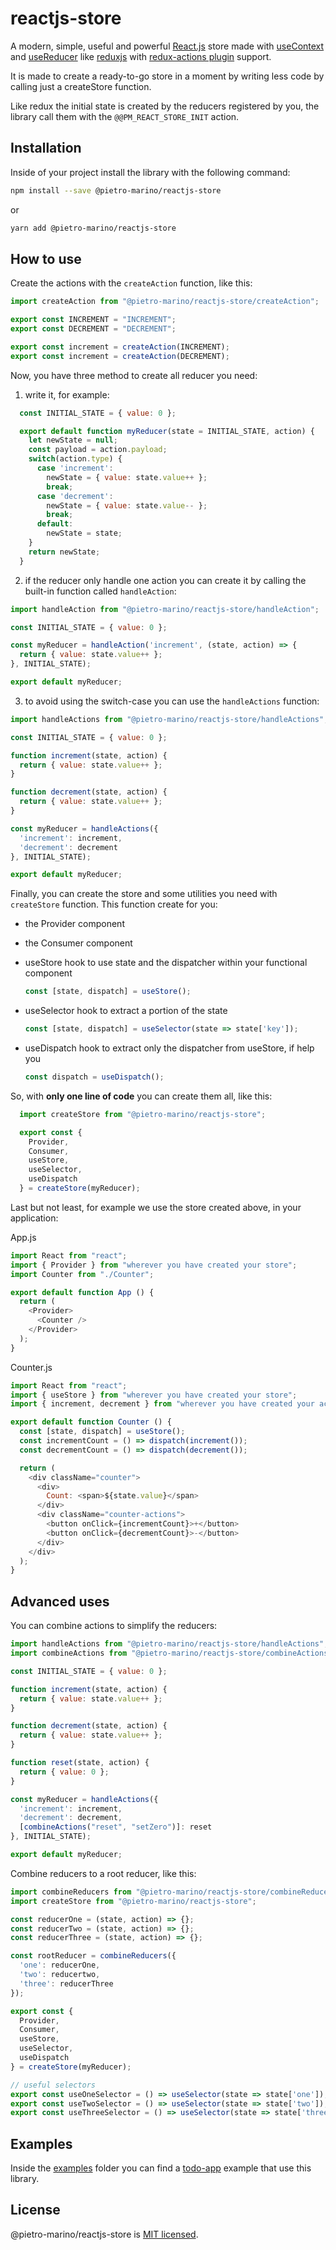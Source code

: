 # reactjs-store

A modern, simple, useful and powerful [React.js](https://reactjs.org/) store made with [useContext](https://reactjs.org/docs/hooks-reference.html#usecontext) and [useReducer](https://reactjs.org/docs/hooks-reference.html#usereducer) like [reduxjs](https://redux.js.org/) with [redux-actions plugin](https://redux-actions.js.org/) support.

It is made to create a ready-to-go store in a moment by writing less code by calling just a createStore function.

Like redux the initial state is created by the reducers registered by you, the library call them with the `@@PM_REACT_STORE_INIT` action.

## Installation

Inside of your project install the library with the following command:

```bash
npm install --save @pietro-marino/reactjs-store
```

or

```bash
yarn add @pietro-marino/reactjs-store
```

## How to use

Create the actions with the `createAction` function, like this:

```javascript
import createAction from "@pietro-marino/reactjs-store/createAction";

export const INCREMENT = "INCREMENT";
export const DECREMENT = "DECREMENT";

export const increment = createAction(INCREMENT);
export const increment = createAction(DECREMENT);
```

Now, you have three method to create all reducer you need:

1. write it, for example:

  ```javascript
    const INITIAL_STATE = { value: 0 };

    export default function myReducer(state = INITIAL_STATE, action) {
      let newState = null;
      const payload = action.payload;
      switch(action.type) {
        case 'increment':
          newState = { value: state.value++ };
          break;
        case 'decrement':
          newState = { value: state.value-- };
          break;
        default:
          newState = state;
      }
      return newState;
    }
  ```

2. if the reducer only handle one action you can create it by calling the built-in function called `handleAction`:

  ```javascript
  import handleAction from "@pietro-marino/reactjs-store/handleAction";
  
  const INITIAL_STATE = { value: 0 };

  const myReducer = handleAction('increment', (state, action) => {
    return { value: state.value++ };
  }, INITIAL_STATE);

  export default myReducer;
  ```

3. to avoid using the switch-case you can use the `handleActions` function:

  ```javascript
  import handleActions from "@pietro-marino/reactjs-store/handleActions";
  
  const INITIAL_STATE = { value: 0 };
  
  function increment(state, action) {
    return { value: state.value++ };
  }

  function decrement(state, action) {
    return { value: state.value++ };
  }

  const myReducer = handleActions({
    'increment': increment,
    'decrement': decrement
  }, INITIAL_STATE);

  export default myReducer;
  ```

Finally, you can create the store and some utilities you need with `createStore` function.
This function create for you:

* the Provider component

* the Consumer component

* useStore hook to use state and the dispatcher within your functional component 

  ```javascript
  const [state, dispatch] = useStore();
  ```

* useSelector hook to extract a portion of the state

  ```javascript
  const [state, dispatch] = useSelector(state => state['key']);
  ```

* useDispatch hook to extract only the dispatcher from useStore, if help you

  ```javascript
  const dispatch = useDispatch();
  ```

So, with **only one line of code** you can create them all, like this:

```javascript
  import createStore from "@pietro-marino/reactjs-store";

  export const {
    Provider,
    Consumer,
    useStore,
    useSelector,
    useDispatch
  } = createStore(myReducer);
```

Last but not least, for example we use the store created above, in your application:

App.js

```javascript
import React from "react";
import { Provider } from "wherever you have created your store";
import Counter from "./Counter";

export default function App () {
  return (
    <Provider>
      <Counter />
    </Provider>
  );
}
```

Counter.js

```javascript
import React from "react";
import { useStore } from "wherever you have created your store";
import { increment, decrement } from "wherever you have created your actions";

export default function Counter () {
  const [state, dispatch] = useStore();
  const incrementCount = () => dispatch(increment());
  const decrementCount = () => dispatch(decrement());

  return (
    <div className="counter">
      <div>
        Count: <span>${state.value}</span>
      </div>
      <div className="counter-actions">
        <button onClick={incrementCount}>+</button>
        <button onClick={decrementCount}>-</button>
      </div>
    </div>
  );
}
```

## Advanced uses

You can combine actions to simplify the reducers:

```javascript
import handleActions from "@pietro-marino/reactjs-store/handleActions";
import combineActions from "@pietro-marino/reactjs-store/combineActions";

const INITIAL_STATE = { value: 0 };

function increment(state, action) {
  return { value: state.value++ };
}

function decrement(state, action) {
  return { value: state.value++ };
}

function reset(state, action) {
  return { value: 0 };
}

const myReducer = handleActions({
  'increment': increment,
  'decrement': decrement,
  [combineActions("reset", "setZero")]: reset
}, INITIAL_STATE);

export default myReducer;
```

Combine reducers to a root reducer, like this:

```javascript
import combineReducers from "@pietro-marino/reactjs-store/combineReducers";
import createStore from "@pietro-marino/reactjs-store";

const reducerOne = (state, action) => {};
const reducerTwo = (state, action) => {};
const reducerThree = (state, action) => {};

const rootReducer = combineReducers({
  'one': reducerOne,
  'two': reducertwo,
  'three': reducerThree
});

export const {
  Provider,
  Consumer,
  useStore,
  useSelector,
  useDispatch
} = createStore(myReducer);

// useful selectors
export const useOneSelector = () => useSelector(state => state['one']);
export const useTwoSelector = () => useSelector(state => state['two']);
export const useThreeSelector = () => useSelector(state => state['three']);
```

## Examples

Inside the [examples](./examples) folder you can find a [todo-app](./examples/todo-app) example that use this library.

## License

@pietro-marino/reactjs-store is [MIT licensed](./LICENSE).
